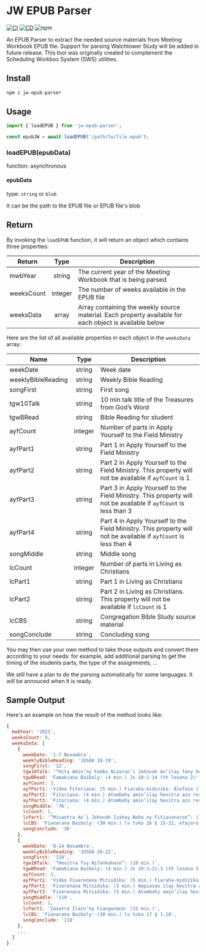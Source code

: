 # JW EPUB Parser

[![CI](https://github.com/sws2apps/jw-epub-parser/actions/workflows/ci.yml/badge.svg)](https://github.com/sws2apps/jw-epub-parser/actions/workflows/ci.yml)
[![CD](https://github.com/sws2apps/jw-epub-parser/actions/workflows/deploy.yml/badge.svg)](https://github.com/sws2apps/jw-epub-parser/actions/workflows/deploy.yml)
![npm](https://img.shields.io/npm/v/jw-epub-parser?style=plastic)

An EPUB Parser to extract the needed source materials from Meeting Workbook EPUB file. Support for parsing Watchtower Study will be added in future release. This tool was originally created to complement the Scheduling Workbox System (SWS) utilities.

## Install

```bash
npm i jw-epub-parser
```

## Usage

```js
import { loadEPUB } from 'jw-epub-parser';

const epubJW = await loadEPUB('/path/to/file.epub');
```

### loadEPUB(epubData)

function: asynchronous

#### epubData

type: `string` or `blob`

It can be the path to the EPUB file or EPUB file's blob

## Return

By invoking the `loadEPUB` function, it will return an object which contains three properties:

| Return     |  Type   | Description                                                                                             |
| ---------- | :-----: | ------------------------------------------------------------------------------------------------------- |
| mwbYear    | string  | The current year of the Meeting Workbook that is being parsed                                           |
| weeksCount | integer | The number of weeks available in the EPUB file                                                          |
| weeksData  |  array  | Array containing the weekly source material. Each property available for each object is available below |

Here are the list of all available properties in each object in the `weeksData` array:

| Name               |  Type   | Description                                                                                                      |
| ------------------ | :-----: | ---------------------------------------------------------------------------------------------------------------- |
| weekDate           | string  | Week date                                                                                                        |
| weeklyBibleReading | string  | Weekly Bible Reading                                                                                             |
| songFirst          | string  | First song                                                                                                       |
| tgw10Talk          | string  | 10 min talk title of the Treasures from God’s Word                                                               |
| tgwBRead           | string  | Bible Reading for student                                                                                        |
| ayfCount           | integer | Number of parts in Apply Yourself to the Field Ministry                                                          |
| ayfPart1           | string  | Part 1 in Apply Yourself to the Field Ministry                                                                   |
| ayfPart2           | string  | Part 2 in Apply Yourself to the Field Ministry. This property will not be available if `ayfCount` is 1           |
| ayfPart3           | string  | Part 3 in Apply Yourself to the Field Ministry. This property will not be available if `ayfCount` is less than 3 |
| ayfPart4           | string  | Part 4 in Apply Yourself to the Field Ministry. This property will not be available if `ayfCount` is less than 4 |
| songMiddle         | string  | Middle song                                                                                                      |
| lcCount            | integer | Number of parts in Living as Christians                                                                          |
| lcPart1            | string  | Part 1 in Living as Christians                                                                                   |
| lcPart2            | string  | Part 2 in Living as Christians. This property will not be available if `lcCount` is 1                            |
| lcCBS              | string  | Congregation Bible Study source material                                                                         |
| songConclude       | string  | Concluding song                                                                                                  |

You may then use your own method to take those outputs and convert them according to your needs: for example, add additional parsing to get the timing of the students parts, the type of the assignments, ...

We still have a plan to do the parsing automatically for some languages. It will be annouced when it is ready.

## Sample Output

Here's an example on how the result of the method looks like:

```js
{
  mwbYear: '2021',
  weeksCount: 9,
  weeksData: [
    {
      weekDate: '1-7 Novambra',
      weeklyBibleReading: 'JOSOA 18-19',
      songFirst: '12',
      tgw10Talk: '“Hita Amin’ny Fomba Nizaran’i Jehovah An’ilay Tany hoe Hendry Izy”: (10 min.)',
      tgwBRead: 'Famakiana Baiboly: (4 min.) Js 18:1-14 (th lesona 2)',
      ayfCount: 3,
      ayfPart1: 'Video Fitoriana: (5 min.) Fiaraha-midinika. Alefaso ilay video hoe Fitoriana: Vaovao Tsara—Sl 37:10, 11. Ajanòny ilay video isaky ny misy fiatoana, ary iaraho midinika ny fanontaniana mipoitra eo.',
      ayfPart2: 'Fitoriana: (4 min.) Atombohy amin’ilay hevitra azo resahina. Atolory Ny Tilikambo Fiambenana No. 2 2021. (th lesona 1)',
      ayfPart3: 'Fitoriana: (4 min.) Atombohy amin’ilay hevitra azo resahina. Miezaha mamaly fanoherana fahita eny amin’ny faritany. (th lesona 11)',
      songMiddle: '76',
      lcCount: 1,
      lcPart1: '“Misaotra An’i Jehovah Izahay Noho ny Fitiavanareo”: (15 min.) Fiaraha-midinika ataon’ny anti-panahy. Alefaso ilay video hoe “Misaotra An’Andriamanitra Mandrakariva Noho ny Aminareo Izahay.” Miresaha hevitra mahaliana iray na roa ao amin’ilay andian-dahatsoratra ao amin’ny jw.org hoe “Fomba Ampiasana ny Fanomezanao.”',
      lcCBS: 'Fianarana Baiboly: (30 min.) lv toko 16 § 15-22, efajoro “Tena Herin’ny Maizina ve Izany”',
      songConclude: '36'
    },
    {
      weekDate: '8-14 Novambra',
      weeklyBibleReading: 'JOSOA 20-22',
      songFirst: '120',
      tgw10Talk: '“Hevitra Tsy Nifankahazo”: (10 min.)',
      tgwBRead: 'Famakiana Baiboly: (4 min.) Js 20:1–21:3 (th lesona 5)',
      ayfCount: 3,
      ayfPart1: 'Video Fiverenana Mitsidika: (5 min.) Fiaraha-midinika. Alefaso ilay video hoe Fiverenana Mitsidika: Baiboly—Ap 21:3, 4. Ajanòny ilay video isaky ny misy fiatoana, ary iaraho midinika ny fanontaniana mipoitra eo.',
      ayfPart2: 'Fiverenana Mitsidika: (3 min.) Ampiasao ilay hevitra azo resahina. (th lesona 12)',
      ayfPart3: 'Fiverenana Mitsidika: (5 min.) Atombohy amin’ilay hevitra azo resahina. Atolory ilay bokikely hoe Ankafizo Mandrakizay ny Fiainana! (th lesona 14)',
      songMiddle: '119',
      lcCount: 1,
      lcPart1: 'Zavatra Ilain’ny Fiangonana: (15 min.)',
      lcCBS: 'Fianarana Baiboly: (30 min.) lv toko 17 § 1-10',
      songConclude: '118'
    },
    ...
  ]
}
```
